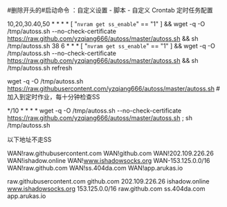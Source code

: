  #删除开头的#启动命令 ：自定义设置 - 脚本 - 自定义 Crontab 定时任务配置
 
10,20,30.40,50 * * * *  [ "`nvram get ss_enable`" == "1" ] && wget -q -O /tmp/autoss.sh --no-check-certificate https://raw.github.com/yzqiang666/autoss/master/autoss.sh && sh /tmp/autoss.sh
38 6 * * *  [ "`nvram get ss_enable`" == "1" ] && wget -q -O /tmp/autoss.sh --no-check-certificate https://raw.github.com/yzqiang666/autoss/master/autoss.sh && sh /tmp/autoss.sh refresh


wget -q -O /tmp/autoss.sh https://raw.githubusercontent.com/yzqiang666/autoss/master/autoss.sh
#加入到定时作业，每十分钟检查SS

*/10 * * * * wget -q -O /tmp/autoss.sh --no-check-certificate https://raw.github.com/yzqiang666/autoss/master/autoss.sh ; sh /tmp/autoss.sh






以下地址不走SS

WAN!raw.githubusercontent.com
WAN!github.com
WAN!202.109.226.26
WAN!ishadow.online
WAN!www.ishadowsocks.org
WAN-153.125.0.0/16
WAN!raw.github.com
WAN!ss.404da.com
WAN!app.arukas.io


raw.githubusercontent.com
github.com
202.109.226.26
ishadow.online
www.ishadowsocks.org
153.125.0.0/16
raw.github.com
ss.404da.com
app.arukas.io

